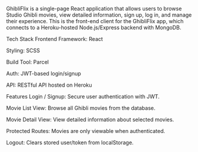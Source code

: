 GhibliFlix is a single-page React application that allows users to browse Studio Ghibli movies, view detailed information, sign up, log in, and manage their experience. This is the front-end client for the GhibliFlix app, which connects to a Heroku-hosted Node.js/Express backend with MongoDB.

Tech Stack
Frontend Framework: React

Styling: SCSS

Build Tool: Parcel

Auth: JWT-based login/signup

API: RESTful API hosted on Heroku

Features
Login / Signup: Secure user authentication with JWT.

Movie List View: Browse all Ghibli movies from the database.

Movie Detail View: View detailed information about selected movies.

Protected Routes: Movies are only viewable when authenticated.

Logout: Clears stored user/token from localStorage.
